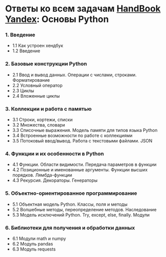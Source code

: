 # Ответы ко всем задачам [HandBook Yandex](https://academy.yandex.ru/handbook/python): Основы Python 
### 1. Введение
- 1.1 Как устроен хендбук
- 1.2 Введение
### 2.  Базовые конструкции Python
- 2.1 Ввод и вывод данных. Операции с числами, строками. Форматирование
- 2.2 Условный оператор
- 2.3 Циклы
- 2.4 Вложенные циклы
### 3. Коллекции и работа с памятью
- 3.1 Строки, кортежи, списки
- 3.2 Множества, словари
- 3.3 Списочные выражения. Модель памяти для типов языка Python
- 3.4 Встроенные возможности по работе с коллекциями
- 3.5 Потоковый ввод/вывод. Работа с текстовыми файлами. JSON
### 4. Функции и их особенности в Python
- 4.1 Функции. Области видимости. Передача параметров в функции
- 4.2 Позиционные и именованные аргументы. Функции высших порядков. Лямбда-функции
- 4.3 Рекурсия. Декораторы. Генераторы
### 5. Объектно-ориентированное программирование
- 5.1 Объектная модель Python. Классы, поля и методы
- 5.2 Волшебные методы, переопределение методов. Наследование
- 5.3 Модель исключений Python. Try, except, else, finally. Модули
### 6. Библиотеки для получения и обработки данных
- 6.1 Модули math и numpy
- 6.2 Модуль pandas
- 6.3 Модуль requests